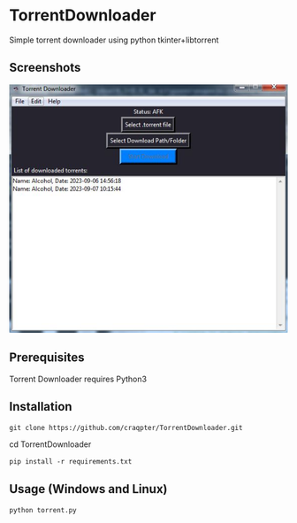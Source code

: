 # TorrentDownloader
Simple torrent downloader using python tkinter+libtorrent

## Screenshots
![TorrentDownloader](demo/demo.jpg "TD in action")

## Prerequisites
Torrent Downloader requires Python3

## Installation
```
git clone https://github.com/craqpter/TorrentDownloader.git
```
cd TorrentDownloader
```
pip install -r requirements.txt
```

## Usage (Windows and Linux)
```
python torrent.py
```
